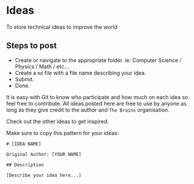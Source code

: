# Ideas
To store technical ideas to improve the world

## Steps to post

* Create or navigate to the appropriate folder. ie: Computer Science / Physics / Math / etc...
* Create a `md` file with a file name describing your idea. 
* Submit.
* Done.

It is easy with Git to know who participate and how much on each idea so feel free to contribute. 
All ideas posted here are free to use by anyone as long as they give credit to the author and 
`The Brains` organisation. 

Check out the other ideas to get inspired.

Make sure to copy this pattern for your ideas:

```
# [IDEA NAME]

Original Author: [YOUR NAME]

## Description

[Describe your idea here...]

```
